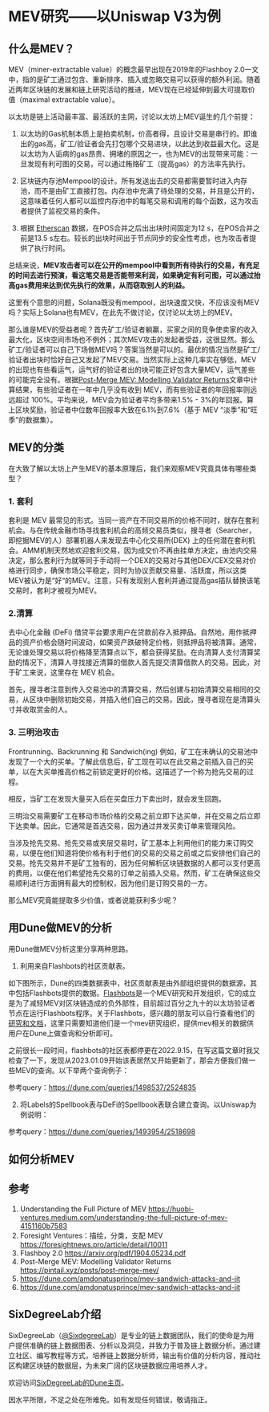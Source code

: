 # MEV研究——以Uniswap V3为例

## 什么是MEV？

MEV（miner-extractable value）的概念最早出现在2019年的Flashboy 2.0一文中，指的是矿工通过包含、重新排序、插入或忽略交易可以获得的额外利润。随着近两年区块链的发展和链上研究活动的推进，MEV现在已经延伸到最大可提取价值（maximal extractable value）。

以太坊是链上活动最丰富、最活跃的主网，讨论以太坊上MEV诞生的几个前提：

1. 以太坊的Gas机制本质上是拍卖机制，价高者得，且设计交易是串行的。即谁出的gas高，矿工/验证者会先打包哪个交易进块，以此达到收益最大化。这是以太坊为人诟病的gas昂贵、拥堵的原因之一，也为MEV的出现带来可能：一旦发现有利可图的交易，可以通过贿赂矿工（提高gas）的方法率先执行。

2. 区块链内存池Mempool的设计。所有发送出去的交易都需要暂时进入内存池，而不是由矿工直接打包。内存池中充满了待处理的交易，并且是公开的，这意味着任何人都可以监控内存池中的每笔交易和调用的每个函数，这为攻击者提供了监视交易的条件。

3. 根据 [Etherscan](https://etherscan.io/blocks) 数据，在POS合并之后出出块时间固定为12 s，在POS合并之前是13.5 s左右。较长的出块时间出于节点同步的安全性考虑，也为攻击者提供了执行时间。

总结来说，**MEV攻击者可以在公开的mempool中看到所有待执行的交易，有充足的时间去进行预演，看这笔交易是否能带来利润，如果确定有利可图，可以通过抬高gas费用来达到优先执行的效果，从而窃取别人的利益。**

这里有个意思的问题，Solana既没有mempool，出块速度又快，不应该没有MEV吗？实际上Solana也有MEV，在此先不做讨论，仅讨论以太坊上的MEV。

那么谁是MEV的受益者呢？首先矿工/验证者躺赢，买家之间的竞争使卖家的收入最大化，区块空间市场也不例外；其次MEV攻击的发起者受益，这很显然。那么矿工/验证者可以自己下场做MEV吗？答案当然是可以的。最优的情况当然是矿工/验证者出块时恰好自己又发起了MEV交易。当然实际上这种几率实在够低，MEV的出现也有些看运气，运气好的验证者出的块可能正好包含大量MEV，运气差些的可能完全没有。根据[Post-Merge MEV: Modelling Validator Returns](https://pintail.xyz/posts/post-merge-mev/)文章中计算结果，有些验证者在一年中几乎没有收到 MEV，而有些验证者的年回报率则远远超过 100%。平均来说，MEV会为验证者平均多带来1.5% - 3%的年回报。算上区块奖励，验证者中位数年回报率大致在6.1%到7.6%（基于 MEV “淡季”和“旺季”的数据集）。


## MEV的分类
在大致了解以太坊上产生MEV的基本原理后，我们来观察MEV究竟具体有哪些类型？

### 1. 套利
套利是 MEV 最常见的形式。当同一资产在不同交易所的价格不同时，就存在套利机会。与在传统金融市场寻找套利机会的高频交易员类似，搜寻者（Searcher，即挖掘MEV的人）部署机器人来发现去中心化交易所(DEX) 上的任何潜在套利机会。AMM机制天然地欢迎套利交易，因为成交价不再由挂单方决定，由池内交易决定，那么套利行为就等同于手动将一个DEX的交易对与其他DEX/CEX交易对价格进行同步，确保市场公平稳定，同时为协议贡献交易量、活跃度，所以这类MEV被认为是“好“的MEV。注意，只有发现别人套利并通过提高gas插队替换该笔交易时，套利才被视为MEV。

### 2.清算
去中心化金融 (DeFi) 借贷平台要求用户在贷款前存入抵押品。自然地，用作抵押品的资产价格会随时间波动，如果资产跌破特定价格，则抵押品将被清算。通常，无论谁处理交易以将价格降至清算点以下，都会获得奖励。在向清算人支付清算奖励的情况下，清算人寻找接近清算的借款人首先提交清算借款人的交易。因此，对于矿工来说，这里存在 MEV 机会。

首先，搜寻者注意到传入交易池中的清算交易，然后创建与初始清算交易相同的交易，从区块中删除初始交易，并插入他们自己的交易。因此，搜寻者现在是清算头寸并收取赏金的人。

### 3. 三明治攻击
Frontrunning、Backrunning 和 Sandwich(ing)
例如，矿工在未确认的交易池中发现了一个大的买单。了解此信息后，矿工现在可以在此交易之前插入自己的买单，以在大买单推高价格之前锁定更好的价格。这描述了一个称为抢先交易的过程。

相反，当矿工在发现大量买入后在买盘压力下卖出时，就会发生回跑。

三明治交易需要矿工在移动市场价格的交易之前立即下达买单，并在交易之后立即下达卖单。因此，它通常是首选交易，因为通过并发买卖订单来管理风险。

当涉及抢先交易、抢先交易或夹层交易时，矿工基本上利用他们的能力来订购交易，以便在他们知道将使价格有利于他们的交易的交易之前或之后安排他们自己的交易。抢先交易并不是矿工独有的，因为任何解析区块链数据的人都可以支付更高的费用，以便在他们希望抢先交易的订单之前插入交易。然而，矿工在确保这些交易顺利进行方面拥有最大的控制权，因为他们是订购交易的一方。

那么MEV究竟能提取多少价值，或者说能获利多少呢？


## 用Dune做MEV的分析
用Dune做MEV分析这里分享两种思路。
1. 利用来自Flashbots的社区贡献表。
 
如下图所示，Dune的四类数据表中，社区贡献表是由外部组织提供的数据源，其中包括Flashbots提供的数据。[Flashbots](https://www.flashbots.net/)是一个MEV研究和开发组织，它的成立是为了减轻MEV对区块链造成的负外部性，目前超过百分之九十的以太坊验证者节点在运行Flashbots程序。关于Flashbots，感兴趣的朋友可以自行查看他们的[研究和文档](https://boost.flashbots.net/)，这里只需要知道他们是一个mev研究组织，提供mev相关的数据供用户在Dune上做查询和分析即可。

之前很长一段时间，flashbots的社区表都停更在2022.9.15，在写这篇文章时我又检查了一下，发现从2023.01.09开始该表居然又开始更新了，那会方便我们做一些MEV的查询。以下举两个查询例子：

参考query：https://dune.com/queries/1498537/2524835


2. 将Labels的Spellbook表与DeFi的Spellbook表联合建立查询。以Uniswap为例说明：


参考query：https://dune.com/queries/1493954/2518698
## 如何分析MEV

## 参考
1. Understanding the Full Picture of MEV https://huobi-ventures.medium.com/understanding-the-full-picture-of-mev-4151160b7583
2. Foresight Ventures：描绘，分类，支配 MEV https://foresightnews.pro/article/detail/10011
3. Flashboy 2.0 https://arxiv.org/pdf/1904.05234.pdf
4. Post-Merge MEV: Modelling Validator Returns https://pintail.xyz/posts/post-merge-mev/
5. https://dune.com/amdonatusprince/mev-sandwich-attacks-and-jit
6. https://dune.com/amdonatusprince/mev-sandwich-attacks-and-jit

## SixDegreeLab介绍

SixDegreeLab（[@SixdegreeLab](https://twitter.com/sixdegreelab)）是专业的链上数据团队，我们的使命是为用户提供准确的链上数据图表、分析以及洞见，并致力于普及链上数据分析。通过建立社区、编写教程等方式，培养链上数据分析师，输出有价值的分析内容，推动社区构建区块链的数据层，为未来广阔的区块链数据应用培养人才。

欢迎访问[SixDegreeLab的Dune主页](https://dune.com/sixdegree)。

因水平所限，不足之处在所难免。如有发现任何错误，敬请指正。
